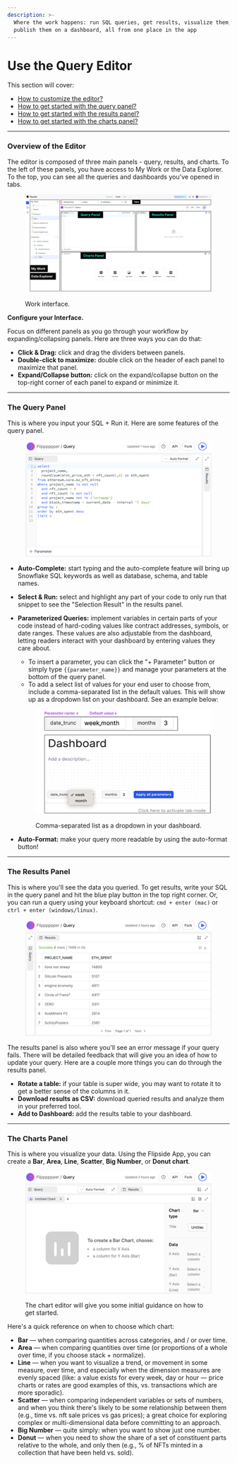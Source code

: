 ```yaml
---
description: >-
  Where the work happens: run SQL queries, get results, visualize them, and
  publish them on a dashboard, all from one place in the app
---
```


# Use the Query Editor

This section will cover:

* [How to customize the editor?](./#the-editor)
* [How to get started with the query panel?](./#the-query-panel)
* [How to get started with the results panel? ](./#the-results-panel)
* [How to get started with the charts panel?](./#the-charts-panel)

***

### Overview of the Editor

The editor is composed of three main panels - query, results, and charts. To the left of these panels, you have access to My Work or the Data Explorer. To the top, you can see all the queries and dashboards you've opened in tabs.&#x20;

<figure><img src="../../../../../.gitbook/assets/Group 27.png" alt=""><figcaption><p>Work interface. </p></figcaption></figure>

**Configure your Interface.**

Focus on different panels as you go through your workflow by expanding/collapsing panels. Here are three ways you can do that:

* **Click & Drag:** click and drag the dividers between panels.&#x20;
* **Double-click to maximize:** double click on the header of each panel to maximize that panel. &#x20;
* **Expand/Collapse button:** click on the expand/collapse button on the top-right corner of each panel to expand or minimize it.&#x20;

***

### The Query Panel&#x20;

This is where you input your SQL + Run it. Here are some features of the query panel.&#x20;

<figure><img src="../../../../../.gitbook/assets/Screenshot 2023-03-12 at 7.54.53 PM.png" alt=""><figcaption></figcaption></figure>

* **Auto-Complete:** start typing and the auto-complete feature will bring up Snowflake SQL keywords as well as database, schema, and table names.&#x20;
* **Select & Run:** select and highlight any part of your code to only run that snippet to see the "Selection Result" in the results panel.&#x20;
*   **Parameterized Queries:** implement variables in certain parts of your code instead of hard-coding values like contract addresses, symbols, or date ranges. These values are also adjustable from the dashboard, letting readers interact with your dashboard by entering values they care about.&#x20;

    * To insert a parameter, you can click the "+ Parameter" button or simply type `{{parameter_name}}` and manage your parameters at the bottom of the query panel.&#x20;
    * To add a select list of values for your end user to choose from, include a comma-separated list in the default values. This will show up as a dropdown list on your dashboard. See an example below:

    <figure><img src="../../../../../.gitbook/assets/Screenshot 2023-05-09 at 10.28.39 AM.png" alt=""><figcaption><p>Comma-separated list as a dropdown in your dashboard.</p></figcaption></figure>
* **Auto-Format:** make your query more readable by using the auto-format button!

***

### The Results Panel&#x20;

This is where you'll see the data you queried. To get results, write your SQL in the query panel and hit the blue play button in the top right corner. Or, you can run a query using your keyboard shortcut: `cmd + enter (mac)` or `ctrl + enter (windows/linux)`.&#x20;

<figure><img src="../../../../../.gitbook/assets/Screenshot 2023-03-12 at 7.56.38 PM.png" alt=""><figcaption></figcaption></figure>

The results panel is also where you'll see an error message if your query fails. There will be detailed feedback that will give you an idea of how to update your query. Here are a couple more things you can do through the results panel.&#x20;

* **Rotate a table:** if your table is super wide, you may want to rotate it to get a better sense of the columns in it.&#x20;
* **Download results as CSV:** download queried results and analyze them in your preferred tool.&#x20;
* **Add to Dashboard:** add the results table to your dashboard.&#x20;

***

### The Charts Panel&#x20;

This is where you visualize your data. Using the Flipside App, you can create a **Bar**, **Area**, **Line**, **Scatter**, **Big Number**, or **Donut chart**.

<figure><img src="../../../../../.gitbook/assets/Screenshot 2023-03-12 at 8.00.44 PM.png" alt=""><figcaption><p>The chart editor will give you some initial guidance on how to get started.</p></figcaption></figure>

Here's a quick reference on when to choose which chart:

* **Bar** — when comparing quantities across categories, and / or over time.
* **Area** — when comparing quantities over time (or proportions of a whole over time, if you choose stack + normalize).
* **Line** — when you want to visualize a trend, or movement in some measure, over time, and especially when the dimension measures are evenly spaced (like: a value exists for every week, day or hour — price charts or rates are good examples of this, vs. transactions which are more sporadic).
* **Scatter** — when comparing independent variables or sets of numbers, and when you think there's likely to be some relationship between them (e.g., time vs. nft sale prices vs gas prices); a great choice for exploring complex or multi-dimensional data before committing to an approach.
* **Big Number** — quite simply: when you want to show just one number.
* **Donut** — when you need to show the share of a set of constituent parts relative to the whole, and only then (e.g., % of NFTs minted in a collection that have been held vs. sold).&#x20;
